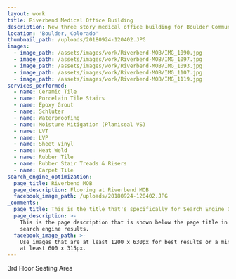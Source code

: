 ```yaml
---
layout: work
title: Riverbend Medical Office Building
description: New three story medical office building for Boulder Community Health
location: 'Boulder, Colorado'
thumbnail_path: /uploads/20180924-120402.JPG
images:
  - image_path: /assets/images/work/Riverbend-MOB/IMG_1090.jpg
  - image_path: /assets/images/work/Riverbend-MOB/IMG_1097.jpg
  - image_path: /assets/images/work/Riverbend-MOB/IMG_1093.jpg
  - image_path: /assets/images/work/Riverbend-MOB/IMG_1107.jpg
  - image_path: /assets/images/work/Riverbend-MOB/IMG_1119.jpg
services_performed:
  - name: Ceramic Tile
  - name: Porcelain Tile Stairs
  - name: Epoxy Grout
  - name: Schluter
  - name: Waterproofing
  - name: Moisture Mitigation (Planiseal VS)
  - name: LVT
  - name: LVP
  - name: Sheet Vinyl
  - name: Heat Weld
  - name: Rubber Tile
  - name: Rubber Stair Treads & Risers
  - name: Carpet Tile
search_engine_optimization:
  page_title: Riverbend MOB
  page_description: Flooring at Riverbend MOB
  facebook_image_path: /uploads/20180924-120402.JPG
_comments:
  page_title: This is the title that's specifically for Search Engine Optimization.
  page_description: >-
    This is the page description that is shown below the page title in the
    search engine results.
  facebook_image_path: >-
    Use images that are at least 1200 x 630px for best results or a minimum of
    at least 600 x 315px.
---
```


3rd Floor Seating Area